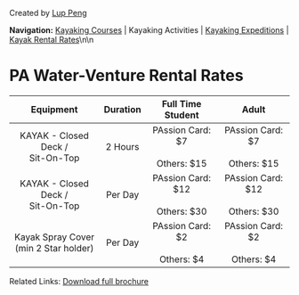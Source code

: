 Created by [Lup Peng](https://sg.linkedin.com/in/lup-peng-loke)

**Navigation:** [Kayaking Courses](index) &#124; Kayaking Activities &#124; [Kayaking Expeditions](expedition) &#124; [Kayak Rental Rates](rental)\n\n

# PA Water-Venture Rental Rates

Equipment|Duration|Full Time Student|Adult
:---:|:---:|:------:|:------:
KAYAK - Closed Deck /<br /> Sit-On-Top|2 Hours|PAssion Card: $7<br /><br />Others: $15|PAssion Card: $7<br /><br />Others: $15
KAYAK - Closed Deck /<br /> Sit-On-Top|Per Day|PAssion Card: $12<br /><br />Others: $30|PAssion Card: $12<br /><br />Others: $30
Kayak Spray Cover <br />(min 2 Star holder) |Per Day|PAssion Card: $2<br /><br />Others: $4|PAssion Card: $2<br /><br />Others: $4

Related Links:
[Download full brochure](https://www.pa.gov.sg/~/media/PA-Corp/Our_Programmes/WV/WaterVenture_Brochure.ashx)
